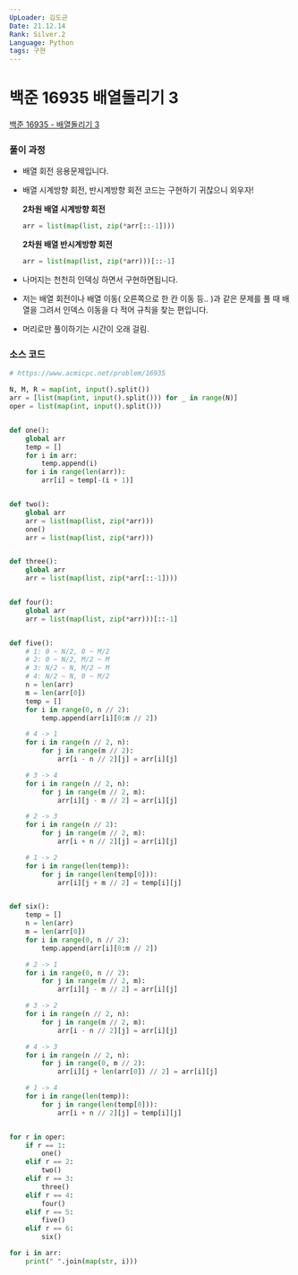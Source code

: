 ```yaml
---
UpLoader: 김도균
Date: 21.12.14
Rank: Silver.2
Language: Python
tags: 구현
---
```


# 백준 16935 배열돌리기 3

[백준 16935 - 배열돌리기 3](https://www.acmicpc.net/problem/16935)  
  

### 풀이 과정  

- 배열 회전 응용문제입니다.
- 배열 시계방향 회전, 반시계방향 회전 코드는 구현하기 귀찮으니 외우자!
    
    **2차원 배열 시계방향 회전**
    ```py
    arr = list(map(list, zip(*arr[::-1])))
    ```

    **2차원 배열 반시계방향 회전**
    ```py
    arr = list(map(list, zip(*arr)))[::-1]
    ```

- 나머지는 천천히 인덱싱 하면서 구현하면됩니다.
- 저는 배열 회전이나 배열 이동( 오른쪽으로 한 칸 이동 등.. )과 같은 문제를 풀 때 배열을 그려서 인덱스 이동을 다 적어 규칙을 찾는 편입니다.
- 머리로만 풀이하기는 시간이 오래 걸림.


### 소스 코드

```py
# https://www.acmicpc.net/problem/16935

N, M, R = map(int, input().split())
arr = [list(map(int, input().split())) for _ in range(N)]
oper = list(map(int, input().split()))


def one():
    global arr
    temp = []
    for i in arr:
        temp.append(i)
    for i in range(len(arr)):
        arr[i] = temp[-(i + 1)]


def two():
    global arr
    arr = list(map(list, zip(*arr)))
    one()
    arr = list(map(list, zip(*arr)))


def three():
    global arr
    arr = list(map(list, zip(*arr[::-1])))


def four():
    global arr
    arr = list(map(list, zip(*arr)))[::-1]


def five():
    # 1: 0 ~ N/2, 0 ~ M/2
    # 2: 0 ~ N/2, M/2 ~ M
    # 3: N/2 ~ N, M/2 ~ M
    # 4: N/2 ~ N, 0 ~ M/2
    n = len(arr)
    m = len(arr[0])
    temp = []
    for i in range(0, n // 2):
        temp.append(arr[i][0:m // 2])

    # 4 -> 1
    for i in range(n // 2, n):
        for j in range(m // 2):
            arr[i - n // 2][j] = arr[i][j]

    # 3 -> 4
    for i in range(n // 2, n):
        for j in range(m // 2, m):
            arr[i][j - m // 2] = arr[i][j]

    # 2 -> 3
    for i in range(n // 2):
        for j in range(m // 2, m):
            arr[i + n // 2][j] = arr[i][j]

    # 1 -> 2
    for i in range(len(temp)):
        for j in range(len(temp[0])):
            arr[i][j + m // 2] = temp[i][j]


def six():
    temp = []
    n = len(arr)
    m = len(arr[0])
    for i in range(0, n // 2):
        temp.append(arr[i][0:m // 2])

    # 2 -> 1
    for i in range(0, n // 2):
        for j in range(m // 2, m):
            arr[i][j - m // 2] = arr[i][j]

    # 3 -> 2
    for i in range(n // 2, n):
        for j in range(m // 2, m):
            arr[i - n // 2][j] = arr[i][j]

    # 4 -> 3
    for i in range(n // 2, n):
        for j in range(0, m // 2):
            arr[i][j + len(arr[0]) // 2] = arr[i][j]

    # 1 -> 4
    for i in range(len(temp)):
        for j in range(len(temp[0])):
            arr[i + n // 2][j] = temp[i][j]


for r in oper:
    if r == 1:
        one()
    elif r == 2:
        two()
    elif r == 3:
        three()
    elif r == 4:
        four()
    elif r == 5:
        five()
    elif r == 6:
        six()

for i in arr:
    print(" ".join(map(str, i)))

```